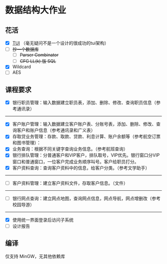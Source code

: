 # 数据结构大作业

## 花活

- [X] [TUI](src/tui) （毫无疑问不是一个设计的很成功的tui架构）
- [ ] ~~抄一个数据库~~
  + [ ] ~~Parser Combinator~~
  + [ ] ~~CFG LL(k) 版 SQL~~
- [X] Wildcard
- [ ] AES
## 课程要求
- [X] 银行职员管理：输入数据建立职员表，添加、删除、修改、查询职员信息（参考通讯录）
---
- [X] 客户账户管理：输入数据建立客户账户表、分账号表，添加、删除、修改、查询客户和账户信息（参考通讯录和广义表）
- [X] 存取贷业务管理：存款、取款、贷款、利息计算、账户余额等（参考航空订票和图书管理）： 
- [X] 业务查询：根据不同关键字查询业务信息。（参考航班查询）
- [X] 银行排队管理：分普通客户和VIP客户，排队取号，VIP优先。银行窗口分VIP窗口和普通窗口，一位客户完成业务顺序叫号。客户给职员打分。
- [X] 客户资料查询：查询客户资料中的信息，给客户分类。（参考文学助手）
---
- [ ] 客户资料管理：建立客户资料文件，存取客户信息。（文件）
---
- [ ] 银行网点查询：建立网点地图，查询网点信息，网点导航，网点增删改（参考校园导游）
---
- [X] 使用统一界面登录后访问子系统
- [ ] 设计报告

## 编译

仅支持 MinGW，无其他依赖库